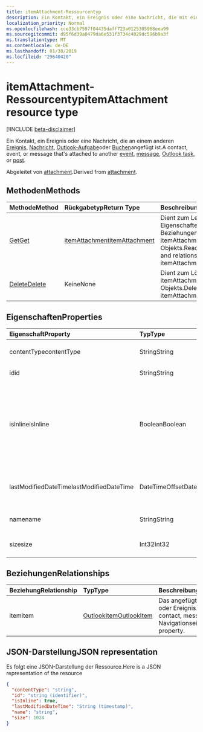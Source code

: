```yaml
---
title: itemAttachment-Ressourcentyp
description: Ein Kontakt, ein Ereignis oder eine Nachricht, die mit einem anderen Ereignis zugeordnet ist,
localization_priority: Normal
ms.openlocfilehash: cce33cb7597f04435daff723a0125305968eea99
ms.sourcegitcommit: d95f6d39a0479da6e531f3734c4029dc596b9a3f
ms.translationtype: MT
ms.contentlocale: de-DE
ms.lasthandoff: 01/30/2019
ms.locfileid: "29640420"
---
```

# <a name="itemattachment-resource-type"></a><span data-ttu-id="27dac-103">itemAttachment-Ressourcentyp</span><span class="sxs-lookup"><span data-stu-id="27dac-103">itemAttachment resource type</span></span>

[!INCLUDE [beta-disclaimer](../../includes/beta-disclaimer.md)]

<span data-ttu-id="27dac-104">Ein Kontakt, ein Ereignis oder eine Nachricht, die an einem anderen [Ereignis](../resources/event.md), [Nachricht](../resources/message.md), [Outlook-Aufgabe](../resources/outlooktask.md)oder [Buchen](../resources/post.md)angefügt ist.</span><span class="sxs-lookup"><span data-stu-id="27dac-104">A contact, event, or message that's attached to another [event](../resources/event.md), [message](../resources/message.md), [Outlook task](../resources/outlooktask.md), or [post](../resources/post.md).</span></span>  

<span data-ttu-id="27dac-105">Abgeleitet von [attachment](attachment.md).</span><span class="sxs-lookup"><span data-stu-id="27dac-105">Derived from [attachment](attachment.md).</span></span>

## <a name="methods"></a><span data-ttu-id="27dac-106">Methoden</span><span class="sxs-lookup"><span data-stu-id="27dac-106">Methods</span></span>

| <span data-ttu-id="27dac-107">Methode</span><span class="sxs-lookup"><span data-stu-id="27dac-107">Method</span></span>       | <span data-ttu-id="27dac-108">Rückgabetyp</span><span class="sxs-lookup"><span data-stu-id="27dac-108">Return Type</span></span>  |<span data-ttu-id="27dac-109">Beschreibung</span><span class="sxs-lookup"><span data-stu-id="27dac-109">Description</span></span>|
|:---------------|:--------|:----------|
|[<span data-ttu-id="27dac-110">Get</span><span class="sxs-lookup"><span data-stu-id="27dac-110">Get</span></span>](../api/attachment-get.md) | [<span data-ttu-id="27dac-111">itemAttachment</span><span class="sxs-lookup"><span data-stu-id="27dac-111">itemAttachment</span></span>](itemattachment.md) |<span data-ttu-id="27dac-112">Dient zum Lesen der Eigenschaften und der Beziehungen des itemAttachment-Objekts.</span><span class="sxs-lookup"><span data-stu-id="27dac-112">Read properties and relationships of itemAttachment object.</span></span>|
|[<span data-ttu-id="27dac-113">Delete</span><span class="sxs-lookup"><span data-stu-id="27dac-113">Delete</span></span>](../api/attachment-delete.md) | <span data-ttu-id="27dac-114">Keine</span><span class="sxs-lookup"><span data-stu-id="27dac-114">None</span></span> |<span data-ttu-id="27dac-115">Dient zum Löschen des itemAttachment-Objekts.</span><span class="sxs-lookup"><span data-stu-id="27dac-115">Delete itemAttachment object.</span></span> |

## <a name="properties"></a><span data-ttu-id="27dac-116">Eigenschaften</span><span class="sxs-lookup"><span data-stu-id="27dac-116">Properties</span></span>
| <span data-ttu-id="27dac-117">Eigenschaft</span><span class="sxs-lookup"><span data-stu-id="27dac-117">Property</span></span>     | <span data-ttu-id="27dac-118">Typ</span><span class="sxs-lookup"><span data-stu-id="27dac-118">Type</span></span>   |<span data-ttu-id="27dac-119">Beschreibung</span><span class="sxs-lookup"><span data-stu-id="27dac-119">Description</span></span>|
|:---------------|:--------|:----------|
|<span data-ttu-id="27dac-120">contentType</span><span class="sxs-lookup"><span data-stu-id="27dac-120">contentType</span></span>|<span data-ttu-id="27dac-121">String</span><span class="sxs-lookup"><span data-stu-id="27dac-121">String</span></span>|<span data-ttu-id="27dac-122">Der Inhaltstyp der Anlage.</span><span class="sxs-lookup"><span data-stu-id="27dac-122">The content type of the attachment.</span></span>|
|<span data-ttu-id="27dac-123">id</span><span class="sxs-lookup"><span data-stu-id="27dac-123">id</span></span>|<span data-ttu-id="27dac-124">String</span><span class="sxs-lookup"><span data-stu-id="27dac-124">String</span></span>| <span data-ttu-id="27dac-125">Die Anlagen-ID.</span><span class="sxs-lookup"><span data-stu-id="27dac-125">The attachment ID.</span></span>|
|<span data-ttu-id="27dac-126">isInline</span><span class="sxs-lookup"><span data-stu-id="27dac-126">isInline</span></span>|<span data-ttu-id="27dac-127">Boolean</span><span class="sxs-lookup"><span data-stu-id="27dac-127">Boolean</span></span>|<span data-ttu-id="27dac-128">Legen Sie diesen auf „true“ fest, wenn es sich um eine Inlineanlage handelt, z. B. ein eingebettetes Bild innerhalb des Textkörpers des Elements.</span><span class="sxs-lookup"><span data-stu-id="27dac-128">Set to true if the attachment is inline, such as an embedded image within the body of the item.</span></span>|
|<span data-ttu-id="27dac-129">lastModifiedDateTime</span><span class="sxs-lookup"><span data-stu-id="27dac-129">lastModifiedDateTime</span></span>|<span data-ttu-id="27dac-130">DateTimeOffset</span><span class="sxs-lookup"><span data-stu-id="27dac-130">DateTimeOffset</span></span>|<span data-ttu-id="27dac-131">Letzte Uhrzeit und letztes Datum der Änderung der Anlage.</span><span class="sxs-lookup"><span data-stu-id="27dac-131">The last time and date that the attachment was modified.</span></span>|
|<span data-ttu-id="27dac-132">name</span><span class="sxs-lookup"><span data-stu-id="27dac-132">name</span></span>|<span data-ttu-id="27dac-133">String</span><span class="sxs-lookup"><span data-stu-id="27dac-133">String</span></span>|<span data-ttu-id="27dac-134">Der Anzeigename der Anlage.</span><span class="sxs-lookup"><span data-stu-id="27dac-134">The display name of the attachment.</span></span>|
|<span data-ttu-id="27dac-135">size</span><span class="sxs-lookup"><span data-stu-id="27dac-135">size</span></span>|<span data-ttu-id="27dac-136">Int32</span><span class="sxs-lookup"><span data-stu-id="27dac-136">Int32</span></span>|<span data-ttu-id="27dac-137">Die Größe der Anlage in Byte.</span><span class="sxs-lookup"><span data-stu-id="27dac-137">The size in bytes of the attachment.</span></span>|

## <a name="relationships"></a><span data-ttu-id="27dac-138">Beziehungen</span><span class="sxs-lookup"><span data-stu-id="27dac-138">Relationships</span></span>
| <span data-ttu-id="27dac-139">Beziehung</span><span class="sxs-lookup"><span data-stu-id="27dac-139">Relationship</span></span> | <span data-ttu-id="27dac-140">Typ</span><span class="sxs-lookup"><span data-stu-id="27dac-140">Type</span></span>   |<span data-ttu-id="27dac-141">Beschreibung</span><span class="sxs-lookup"><span data-stu-id="27dac-141">Description</span></span>|
|:---------------|:--------|:----------|
|<span data-ttu-id="27dac-142">item</span><span class="sxs-lookup"><span data-stu-id="27dac-142">item</span></span>|[<span data-ttu-id="27dac-143">OutlookItem</span><span class="sxs-lookup"><span data-stu-id="27dac-143">OutlookItem</span></span>](outlookitem.md)|<span data-ttu-id="27dac-144">Das angefügte Kontakt Nachricht oder Ereignis.</span><span class="sxs-lookup"><span data-stu-id="27dac-144">The attached contact, message or event.</span></span> <span data-ttu-id="27dac-145">Navigationseigenschaft.</span><span class="sxs-lookup"><span data-stu-id="27dac-145">Navigation property.</span></span>|

## <a name="json-representation"></a><span data-ttu-id="27dac-146">JSON-Darstellung</span><span class="sxs-lookup"><span data-stu-id="27dac-146">JSON representation</span></span>

<span data-ttu-id="27dac-147">Es folgt eine JSON-Darstellung der Ressource.</span><span class="sxs-lookup"><span data-stu-id="27dac-147">Here is a JSON representation of the resource</span></span>

<!-- {
  "blockType": "resource",
  "optionalProperties": [
    "item"
  ],
  "@odata.type": "microsoft.graph.itemAttachment"
}-->

```json
{
  "contentType": "string",
  "id": "string (identifier)",
  "isInline": true,
  "lastModifiedDateTime": "String (timestamp)",
  "name": "string",
  "size": 1024
}

```
<!-- uuid: 8fcb5dbc-d5aa-4681-8e31-b001d5168d79
2015-10-25 14:57:30 UTC -->
<!--
{
  "type": "#page.annotation",
  "description": "itemAttachment resource",
  "keywords": "",
  "section": "documentation",
  "tocPath": "",
  "suppressions": [
    "Error: /api-reference/beta/resources/itemattachment.md:\r\n      Exception processing links.\r\n    System.ArgumentException: Link Definition was null. Link text: !INCLUDE [beta-disclaimer](../../includes/beta-disclaimer.md)\r\n      at ApiDoctor.Validation.DocFile.get_LinkDestinations()\r\n      at ApiDoctor.Validation.DocSet.ValidateLinks(Boolean includeWarnings, String[] relativePathForFiles, IssueLogger issues, Boolean requireFilenameCaseMatch, Boolean printOrphanedFiles)"
  ]
}
-->
